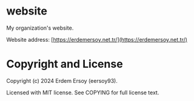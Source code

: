 # website
My organization's website.

Website address: [https://erdemersoy.net.tr/](https://erdemersoy.net.tr/)

# Copyright and License
Copyright (c) 2024 Erdem Ersoy (eersoy93).

Licensed with MIT license. See COPYING for full license text.

